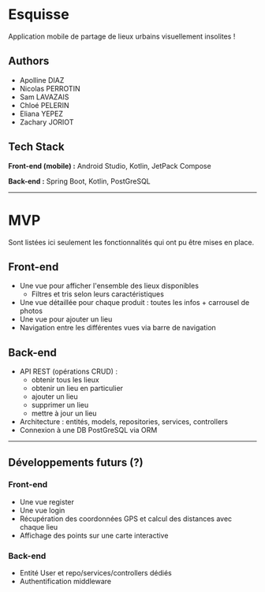 # Esquisse

Application mobile de partage de lieux urbains visuellement insolites !

## Authors

- Apolline DIAZ
- Nicolas PERROTIN
- Sam LAVAZAIS
- Chloé PELERIN
- Eliana YEPEZ
- Zachary JORIOT

## Tech Stack

**Front-end (mobile) :** Android Studio, Kotlin, JetPack Compose

**Back-end :** Spring Boot, Kotlin, PostGreSQL


****************************
# MVP
Sont listées ici seulement les fonctionnalités qui ont pu être mises en place.

## Front-end
- Une vue pour afficher l'ensemble des lieux disponibles
  - Filtres et tris selon leurs caractéristiques
- Une vue détaillée pour chaque produit : toutes les infos + carrousel de photos
- Une vue pour ajouter un lieu
- Navigation entre les différentes vues via barre de navigation

## Back-end
- API REST (opérations CRUD) :
  - obtenir tous les lieux
  - obtenir un lieu en particulier
  - ajouter un lieu
  - supprimer un lieu
  - mettre à jour un lieu
- Architecture : entités, models, repositories, services, controllers
- Connexion à une DB PostGreSQL via ORM

****************************
## Développements futurs (?)

### Front-end
- Une vue register
- Une vue login
- Récupération des coordonnées GPS et calcul des distances avec chaque lieu
- Affichage des points sur une carte interactive

### Back-end
- Entité User et repo/services/controllers dédiés
- Authentification middleware
